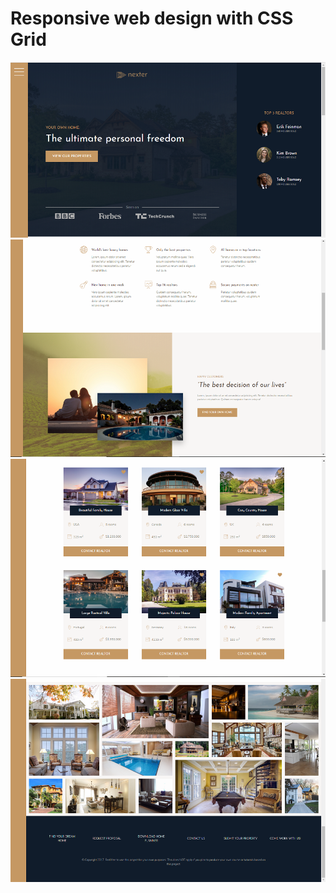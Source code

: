 # Responsive web design with CSS Grid

![Site1](/img/site_1.png)
![Site2](/img/site_2.png)
![Site3](/img/site_3.png)
![Site4](/img/site_4.png)


